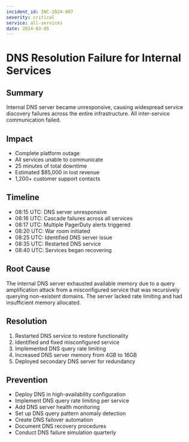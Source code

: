 ```yaml
---
incident_id: INC-2024-007
severity: critical
service: all-services
date: 2024-03-05
---
```


# DNS Resolution Failure for Internal Services

## Summary
Internal DNS server became unresponsive, causing widespread service discovery failures across the entire infrastructure. All inter-service communication failed.

## Impact
- Complete platform outage
- All services unable to communicate
- 25 minutes of total downtime
- Estimated $85,000 in lost revenue
- 1,200+ customer support contacts

## Timeline
- 08:15 UTC: DNS server unresponsive
- 08:16 UTC: Cascade failures across all services
- 08:17 UTC: Multiple PagerDuty alerts triggered
- 08:20 UTC: War room initiated
- 08:25 UTC: Identified DNS server issue
- 08:35 UTC: Restarted DNS service
- 08:40 UTC: Services began recovering

## Root Cause
The internal DNS server exhausted available memory due to a query amplification attack from a misconfigured service that was recursively querying non-existent domains. The server lacked rate limiting and had insufficient memory allocated.

## Resolution
1. Restarted DNS service to restore functionality
2. Identified and fixed misconfigured service
3. Implemented DNS query rate limiting
4. Increased DNS server memory from 4GB to 16GB
5. Deployed secondary DNS server for redundancy

## Prevention
- Deploy DNS in high-availability configuration
- Implement DNS query rate limiting per service
- Add DNS server health monitoring
- Set up DNS query pattern anomaly detection
- Create DNS failover automation
- Document DNS recovery procedures
- Conduct DNS failure simulation quarterly
